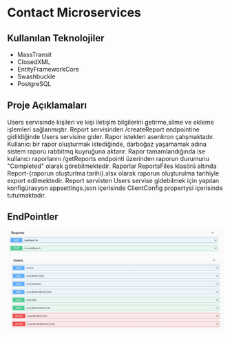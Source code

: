 # Contact Microservices

## Kullanılan Teknolojiler
- MassTransit
- ClosedXML
- EntityFrameworkCore
- Swashbuckle
- PostgreSQL

## Proje Açıklamaları

Users servisinde kişileri ve kişi iletişim bilgilerini getirme,silme ve ekleme işlemleri sağlanmıştır.
Report servisinden /createReport endpointine gidildiğinde Users servisine gider.
Rapor istekleri asenkron çalışmaktadır. 
Kullanıcı bir rapor oluşturmak istediğinde, darboğaz yaşamamak adına sistem raporu rabbitmq kuyruğuna aktarır. 
Rapor tamamlandığında ise kullanıcı raporlarını /getReports endpointi üzerinden raporun durumunu "Completed" olarak görebilmektedir.
Raporlar ReportsFiles klasörü altında Report-{raporun oluşturlma tarihi}.xlsx olarak raporun oluşturulma tarihiyle export edilmektedir.
Report servisten Users servise gidebilmek için yapılan konfigürasyon appsettings.json içerisinde ClientConfig propertysi içerisinde tutulmaktadır.

## EndPointler

<img src="https://github.com/tahsincanpolat/Contact-microservices/blob/main/reports-endpoints.jpg" width="auto">
<img src="https://github.com/tahsincanpolat/Contact-microservices/blob/main/users-endpoints.jpg" width="auto">


